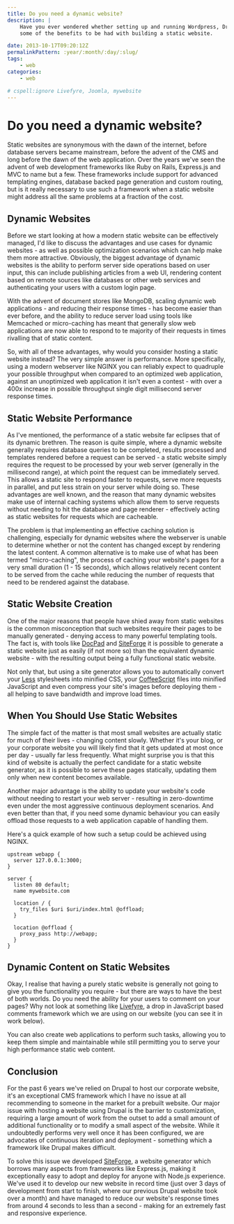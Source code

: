 ```yaml
---
title: Do you need a dynamic website?
description: |
    Have you ever wondered whether setting up and running Wordpress, Drupal or Joomla is really worth it? I'll run through
    some of the benefits to be had with building a static website.

date: 2013-10-17T09:20:12Z
permalinkPattern: :year/:month/:day/:slug/
tags:
    - web
categories:
    - web

# cspell:ignore Livefyre, Joomla, mywebsite
---
```


# Do you need a dynamic website?
Static websites are synonymous with the dawn of the internet, before database servers became mainstream, before the advent of the CMS and long before the
dawn of the web application. Over the years we've seen the advent of web development frameworks like Ruby on Rails, Express.js and MVC to name but a few.
These frameworks include support for advanced templating engines, database backed page generation and custom routing, but is it really necessary to use
such a framework when a static website might address all the same problems at a fraction of the cost.

<!-- more -->

## Dynamic Websites
Before we start looking at how a modern static website can be effectively managed, I'd like to discuss the advantages and use cases for dynamic
websites - as well as possible optimization scenarios which can help make them more attractive. Obviously, the biggest advantage of dynamic websites is
the ability to perform server side operations based on user input, this can include publishing articles from a web UI, rendering content based on remote
sources like databases or other web services and authenticating your users with a custom login page.

With the advent of document stores like MongoDB, scaling dynamic web applications - and reducing their response times - has become easier than ever before,
and the ability to reduce server load using tools like Memcached or micro-caching has meant that generally slow web applications are now able to respond
to te majority of their requests in times rivalling that of static content.

So, with all of these advantages, why would you consider hosting a static website instead? The very simple answer is performance. More specifically,
using a modern webserver like NGINX you can reliably expect to quadruple your possible throughput when compared to an optimized web application,
against an unoptimized web application it isn't even a contest - with over a 400x increase in possible throughput single digit millisecond server response times.

## Static Website Performance
As I've mentioned, the performance of a static website far eclipses that of its dynamic brethren. The reason is quite simple, where a dynamic website
generally requires database queries to be completed, results processed and templates rendered before a request can be served - a static website simply
requires the request to be processed by your web server (generally in the millisecond range), at which point the request can be immediately served.
This allows a static site to respond faster to requests, serve more requests in parallel, and put less strain on your server while doing so. These
advantages are well known, and the reason that many dynamic websites make use of internal caching systems which allow them to serve requests without
needing to hit the database and page renderer - effectively acting as static websites for requests which are cacheable.

The problem is that implementing an effective caching solution is challenging, especially for dynamic websites where the webserver is unable to
determine whether or not the content has changed except by rendering the latest content. A common alternative is to make use of what has been
termed "micro-caching", the process of caching your website's pages for a very small duration (1 - 15 seconds), which allows relatively recent
content to be served from the cache while reducing the number of requests that need to be rendered against the database.

## Static Website Creation
One of the major reasons that people have shied away from static websites is the common misconception that such websites require their pages to be
manually generated - denying access to many powerful templating tools. The fact is, with tools like [DocPad][docpad] and [SiteForge](/siteforge)
it is possible to generate a static website just as easily (if not more so) than the equivalent dynamic website - with the resulting output
being a fully functional static website.

Not only that, but using a site generator allows you to automatically convert your [Less][less] stylesheets into minified CSS, your
[CoffeeScript][coffeescript] files into minified JavaScript and even compress your site's images before deploying them - all helping to
save bandwidth and improve load times.

## When You Should Use Static Websites
The simple fact of the matter is that most small websites are actually static for much of their lives - changing content slowly. Whether
it's your blog, or your corporate website you will likely find that it gets updated at most once per day - usually far less frequently.
What might surprise you is that this kind of website is actually the perfect candidate for a static website generator, as it is possible
to serve these pages statically, updating them only when new content becomes available.

Another major advantage is the ability to update your website's code without needing to restart your web server - resulting in zero-downtime
even under the most aggressive continuous deployment scenarios. And even better than that, if you need some dynamic behaviour you can easily
offload those requests to a web application capable of handling them.

Here's a quick example of how such a setup could be achieved using NGINX.

```
upstream webapp {
  server 127.0.0.1:3000;
}

server {
  listen 80 default;
  name mywebsite.com
  
  location / {
    try_files $uri $uri/index.html @offload;
  }

  location @offload {
    proxy_pass http://webapp;
  }
}
```

## Dynamic Content on Static Websites
Okay, I realise that having a purely static website is generally not going to give you the functionality you require - but there are ways to have the
best of both worlds. Do you need the ability for your users to comment on your pages? Why not look at something like [Livefyre][livefyre], a drop in
JavaScript based comments framework which we are using on our website (you can see it in work below).

You can also create web applications to perform such tasks, allowing you to keep them simple and maintainable while still permitting you to serve
your high performance static web content.

## Conclusion
For the past 6 years we've relied on Drupal to host our corporate website, it's an exceptional CMS framework which I have no issue at all
recommending to someone in the market for a prebuilt website. Our major issue with hosting a website using Drupal is the barrier to customization,
requiring a large amount of work from the outset to add a small amount of additional functionality or to modify a small aspect of the website.
While it undoubtedly performs very well once it has been configured, we are advocates of continuous iteration and deployment - something which a
framework like Drupal makes difficult.

To solve this issue we developed [SiteForge](/siteforge), a website generator which borrows many aspects from frameworks like Express.js, making
it exceptionally easy to adopt and deploy for anyone with Node.js experience. We've used it to develop our new website in record time
(just over 3 days of development from start to finish, where our previous Drupal website took over a month) and have managed to reduce our
website's response times from around 4 seconds to less than a second - making for an extremely fast and responsive experience.

[docpad]: http://docpad.org
[less]: http://lesscss.org
[coffeescript]: http://coffeescript.org
[livefyre]: http://web.livefyre.com
